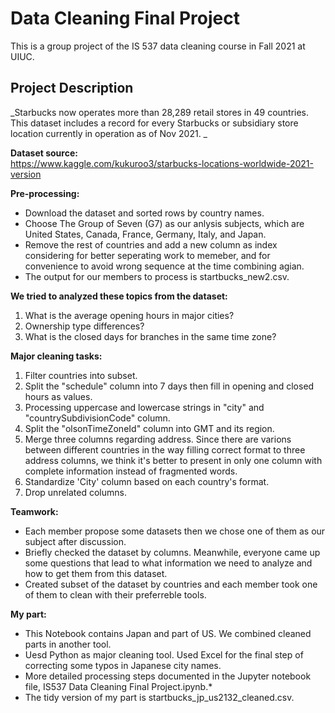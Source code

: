 # Data Cleaning Final Project   
 
This is a group project of the IS 537 data cleaning course in Fall 2021 at UIUC. 

## 


## Project Description
  
_Starbucks now operates more than 28,289 retail stores in 49 countries. This dataset includes a record for every Starbucks or subsidiary store location currently in operation as of Nov 2021.  _

**Dataset source:**  
https://www.kaggle.com/kukuroo3/starbucks-locations-worldwide-2021-version 

**Pre-processing:**
* Download the dataset and sorted rows by country names. 
* Choose The Group of Seven (G7) as our anlysis subjects, which are United States, Canada, France, Germany, Italy, and Japan. 
* Remove the rest of countries and add a new column as index considering for better seperating work to memeber, and for convenience to avoid wrong sequence at the time combining agian. 
* The output for our members to process is startbucks_new2.csv.

**We tried to analyzed these topics from the dataset:**
1. What is the average opening hours in major cities?
2. Ownership type differences?
3. What is the closed days for branches in the same time zone?

**Major cleaning tasks:**
1. Filter countries into subset. 
2. Split the "schedule" column into 7 days then fill in opening and closed hours as values.
3. Processing uppercase and lowercase strings in "city" and "countrySubdivisionCode" column.   
4. Split the "olsonTimeZoneId" column into GMT and its region.
5. Merge three columns regarding address. Since there are varions between different countries in the way filling correct format to three address columns, we think it's better to present in only one column with complete information instead of fragmented words.
6. Standardize 'City' column based on each country's format.
7. Drop unrelated columns.

**Teamwork:**
* Each member propose some datasets then we chose one of them as our subject after discussion.
* Briefly checked the dataset by columns. Meanwhile, everyone came up some questions that lead to what information we need to analyze and how to get them from this dataset.
* Created subset of the dataset by countries and each member took one of them to clean with their preferreble tools.

**My part:**
* This Notebook contains Japan and part of US. We combined cleaned parts in another tool.
* Uesd Python as major cleaning tool. Used Excel for the final step of correcting some typos in Japanese city names.
* More detailed processing steps documented in the Jupyter notebook file, IS537 Data Cleaning Final Project.ipynb.*
* The tidy version of my part is startbucks_jp_us2132_cleaned.csv.

